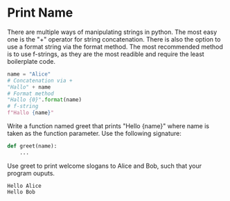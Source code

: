 # Print Name

There are multiple ways of manipulating strings in python. The most easy one is the "+" operator for string concatenation. There is also the option to use a format string via the format method. The most recommended method is to use f-strings, as they are the most readible and require the least boilerplate code. 

```python
name = "Alice"
# Concatenation via +
"Hallo" + name
# Format method
"Hallo {0}".format(name)
# f-string
f"Hallo {name}"
```

Write a function named greet that prints "Hello {name}" where name is taken as the function parameter. Use the following signature:

```python
def greet(name):
    ...
```

Use greet to print welcome slogans to Alice and Bob, such that your program ouputs.

```
Hello Alice
Hello Bob
```